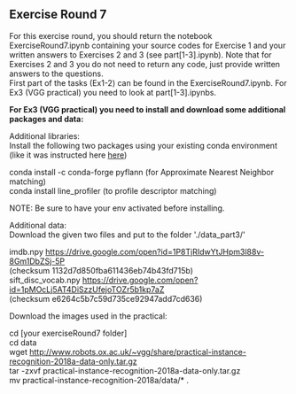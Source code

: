 ## Exercise Round 7

For this exercise round, you should return the notebook ExerciseRound7.ipynb containing your source codes for Exercise 1 and your written answers to Exercises 2 and 3 (see part[1-3].ipynb). Note that for Exercises 2 and 3 you do not need to return any code, just provide written answers to the questions. <br>
First part of the tasks (Ex1-2) can be found in the ExerciseRound7.ipynb. For Ex3 (VGG practical) you need to look at part[1-3].ipynbs.




<b>For Ex3 (VGG practical) you need to install and download some additional packages and data:</b><br>

Additional libraries: <br>
Install the following two packages using your existing conda environment (like it was instructed here <a href='https://github.com/AaltoVision/CV_course_py/blob/master/README.md'>here</a>)<br>

conda install -c conda-forge pyflann (for Approximate Nearest Neighbor matching)<br>
conda install line_profiler (to profile descriptor matching)

NOTE: Be sure to have your env activated before installing.<br>

Additional data: <br>
Download the given two files and put to the folder './data_part3/' <br>

imdb.npy https://drive.google.com/open?id=1P8TjRIdwYtJHpm3l88v-8Gm1DbZSj-5P <br>(checksum 1132d7d850fba611436eb74b43fd715b) <br> 
sift_disc_vocab.npy https://drive.google.com/open?id=1pMOcLj5AT4DiSzzUfejoTOZr5b1kp7aZ <br> (checksum e6264c5b7c59d735ce92947add7cd636)<br>


Download the images used in the practical:

cd [your exerciseRound7 folder] <br>
cd data <br>
wget http://www.robots.ox.ac.uk/~vgg/share/practical-instance-recognition-2018a-data-only.tar.gz <br>
tar -zxvf practical-instance-recognition-2018a-data-only.tar.gz <br>
mv practical-instance-recognition-2018a/data/* .
